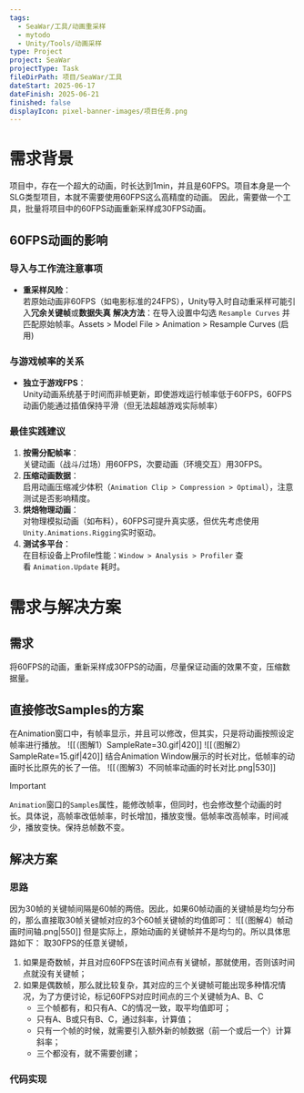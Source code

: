 ```yaml
---
tags:
  - SeaWar/工具/动画重采样
  - mytodo
  - Unity/Tools/动画采样
type: Project
project: SeaWar
projectType: Task
fileDirPath: 项目/SeaWar/工具
dateStart: 2025-06-17
dateFinish: 2025-06-21
finished: false
displayIcon: pixel-banner-images/项目任务.png
---
```

# 需求背景
项目中，存在一个超大的动画，时长达到1min，并且是60FPS。项目本身是一个SLG类型项目，本就不需要使用60FPS这么高精度的动画。
因此，需要做一个工具，批量将项目中的60FPS动画重新采样成30FPS动画。
## 60FPS动画的影响
### **导入与工作流注意事项**
- **重采样风险**：  
    若原始动画非60FPS（如电影标准的24FPS），Unity导入时自动重采样可能引入**冗余关键帧**或**数据失真**
    **解决方法**：在导入设置中勾选 `Resample Curves` 并匹配原始帧率。Assets > Model File > Animation > Resample Curves (启用)
### **与游戏帧率的关系**
- **独立于游戏FPS**：  
    Unity动画系统基于时间而非帧更新，即使游戏运行帧率低于60FPS，60FPS动画仍能通过插值保持平滑（但无法超越游戏实际帧率）
### **最佳实践建议**
1. **按需分配帧率**：  
    关键动画（战斗/过场）用60FPS，次要动画（环境交互）用30FPS。
2. **压缩动画数据**：  
    启用动画压缩减少体积（`Animation Clip > Compression > Optimal`），注意测试是否影响精度。
3. **烘焙物理动画**：  
    对物理模拟动画（如布料），60FPS可提升真实感，但优先考虑使用`Unity.Animations.Rigging`实时驱动。
4. **测试多平台**：  
    在目标设备上Profile性能：`Window > Analysis > Profiler` 查看 `Animation.Update` 耗时。
# 需求与解决方案
## 需求
将60FPS的动画，重新采样成30FPS的动画，尽量保证动画的效果不变，压缩数据量。
## 直接修改Samples的方案
在Animation窗口中，有帧率显示，并且可以修改，但其实，只是将动画按照设定帧率进行播放。
![[（图解1）SampleRate=30.gif|420]]
![[（图解2）SampleRate=15.gif|420]]
结合Animation Window展示的时长对比，低帧率的动画时长比原先的长了一倍。
![[（图解3）不同帧率动画的时长对比.png|530]]
>[!IMPORTANT]
>`Animation`窗口的`Samples`属性，能修改帧率，但同时，也会修改整个动画的时长。具体说，高帧率改低帧率，时长增加，播放变慢。低帧率改高帧率，时间减少，播放变快。保持总帧数不变。
## 解决方案
### 思路
因为30帧的关键帧间隔是60帧的两倍。因此，如果60帧动画的关键帧是均匀分布的，那么直接取30帧关键帧对应的3个60帧关键帧的均值即可：
![[（图解4）帧动画时间轴.png|550]]
但是实际上，原始动画的关键帧并不是均匀的。所以具体思路如下：
取30FPS的任意关键帧，
1. 如果是奇数帧，并且对应60FPS在该时间点有关键帧，那就使用，否则该时间点就没有关键帧；
2. 如果是偶数帧，那么就比较复杂，其对应的三个关键帧可能出现多种情况情况，为了方便讨论，标记60FPS对应时间点的三个关键帧为A、B、C
	- 三个帧都有，和只有A、C的情况一致，取平均值即可；
	- 只有A、B或只有B、C，通过斜率，计算值；
	- 只有一个帧的时候，就需要引入额外新的帧数据（前一个或后一个）计算斜率；
	- 三个都没有，就不需要创建；
### 代码实现







